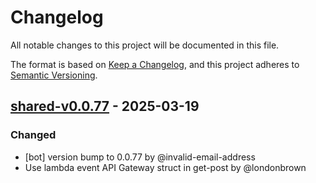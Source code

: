 # Changelog

All notable changes to this project will be documented in this file.

The format is based on [Keep a Changelog](https://keepachangelog.com/en/1.0.0/),
and this project adheres to [Semantic Versioning](https://semver.org/spec/v2.0.0.html).

## [shared-v0.0.77] - 2025-03-19

### Changed
- [bot] version bump to 0.0.77 by @invalid-email-address
- Use lambda event API Gateway struct in get-post by @londonbrown

[shared-v0.0.77]: https://github.com/londonbrown/blog-lambdas/compare/v0.0.76..shared-v0.0.77

<!-- generated by git-cliff -->
